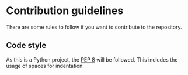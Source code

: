# Contribution guidelines

There are some rules to follow if you want to contribute to the repository.

## Code style

As this is a Python project, the 
[PEP 8](https://www.python.org/dev/peps/pep-0008) will be followed.
This includes the usage of spaces for indentation.

